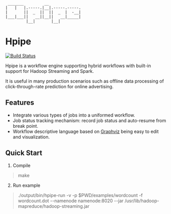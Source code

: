      _______         __
    |   |   |.-----.|__|.-----.-----.
    |       ||  _  ||  ||  _  |  -__|
    |___|___||   __||__||   __|_____|
             |__|       |__|

# Hpipe
[![Build Status](https://travis-ci.org/crackcell/hpipe.svg?branch=master)](https://travis-ci.org/crackcell/hpipe)

Hpipe is a workflow engine supporting hybrid workflows with built-in support for
Hadoop Streaming and Spark.

It is useful in many production scenarios such as offline data processing of
click-through-rate prediction for online advertising.

## Features

- Integrate various types of jobs into a uniformed workflow.
- Job status tracking mechanism: record job status and auto-resume from break point.
- Workflow descriptive language based on [Graphviz](http://graphviz.org/) being easy to edit and visualization.

## Quick Start

1. Compile

> make

2. Run example

> ./output/bin/hpipe-run -v -p $PWD/examples/wordcount -f wordcount.dot --namenode namenode:8020 --jar /usr/lib/hadoop-mapreduce/hadoop-streaming.jar
